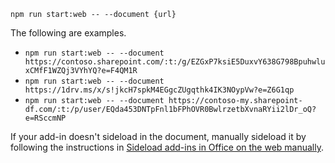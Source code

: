 ```command&nbsp;line
npm run start:web -- --document {url}
```

The following are examples.

- `npm run start:web -- --document https://contoso.sharepoint.com/:t:/g/EZGxP7ksiE5DuxvY638G798BpuhwluxCMfF1WZQj3VYhYQ?e=F4QM1R`
- `npm run start:web -- --document https://1drv.ms/x/s!jkcH7spkM4EGgcZUgqthk4IK3NOypVw?e=Z6G1qp`
- `npm run start:web -- --document https://contoso-my.sharepoint-df.com/:t:/p/user/EQda453DNTpFnl1bFPhOVR0BwlrzetbXvnaRYii2lDr_oQ?e=RSccmNP`

If your add-in doesn't sideload in the document, manually sideload it by following the instructions in [Sideload add-ins in Office on the web manually](../testing/sideload-office-add-ins-for-testing.md#sideload-an-add-in-in-office-on-the-web-manually).